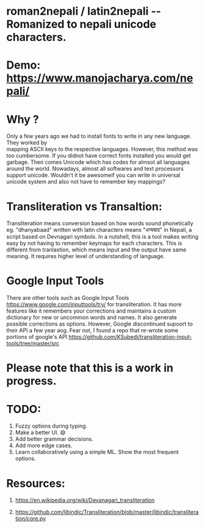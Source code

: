# roman2nepali / latin2nepali -- Romanized to nepali unicode characters.

# Demo: https://www.manojacharya.com/nepali/

# Why ?
Only a few years ago we had to install fonts to write in any new language. They worked by  
mapping ASCII keys to the respective languages. However, this method was too cumbersome. If you didnot
have correct fonts installed you would  get garbage. Then comes Unicode which has codes for almsot all
languages around the world. Nowadays, almost all softwares and text processors support unicode. Wouldn't it be
awesomeif you can write in universal unicode system and also not have to remember key mappings?

# Transliteration vs Transaltion:
Transliteration means conversion based on how words sound phonetically eg. "dhanyabaad" written with latin characters
means "धन्यबाद" in Nepali, a script based on Devnagari symbols. In a nutshell, this is a tool makes 
writing easy by not having to remember keymaps for each characters. This is different from tranlastion, which
means input and the output have same meaning. It requires higher level of understanding of language.


# Google Input Tools

There are other tools such as Google Input Tools https://www.google.com/inputtools/try/ for transliteration. It  has more
features like it remembers your corrections and maintains a custom dictionary for new or uncommon words and names. 
It also generate possible corrections as options.
However, Google discontinued supoort to their API a few year aog. Fear not, I found  a repo that re-wrote some portions 
of google's API https://github.com/KSubedi/transliteration-input-tools/tree/master/src



# Please note that this is a work in progress.

# TODO: 

1. Fuzzy options during typing.
3. Make a better UI. :smile:
3. Add better grammar decisions.
4. Add more edge cases.
5. Learn collaboratively using a simple ML.  Show the most frequent options.

# Resources: 

1. https://en.wikipedia.org/wiki/Devanagari_transliteration

2. https://github.com/libindic/Transliteration/blob/master/libindic/transliteration/core.py
